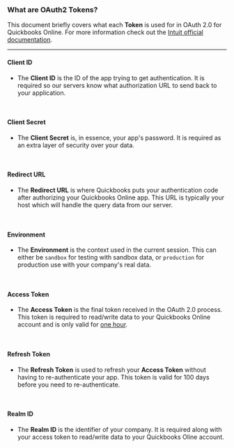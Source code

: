 ### What are OAuth2 Tokens?

This document briefly covers what each **Token** is used for in OAuth 2.0 for Quickbooks Online. For more information check out the [Intuit official documentation](https://developer.intuit.com/app/developer/qbo/docs/develop/authentication-and-authorization/faq).

---

#### Client ID
  - The **Client ID** is the ID of the app trying to get authentication.
    It is required so our servers know what authorization URL to send back to your application.

<br>

#### Client Secret
  - The **Client Secret** is, in essence, your app's password. It is required as an extra layer of security over your data.

<br>

#### Redirect URL
  - The **Redirect URL** is where Quickbooks puts your authentication code after authorizing your Quickbooks Online app. This URL is typically your host which will handle the query data from our server.

<br>

#### Environment
  - The **Environment** is the context used in the current session. This can either be `sandbox` for testing with sandbox data, or `production` for production use with your company's real data.

<br>

#### Access Token
  - The **Access Token** is the final token received in the OAuth 2.0 process. This token is required to read/write data to your Quickbooks Online account and is only valid for <ins>one hour</ins>.

<br>

#### Refresh Token
  - The **Refresh Token** is used to refresh your **Access Token** without having to re-authenticate your app. This token is valid for 100 days before you need to re-authenticate.

<br>

#### Realm ID
  - The **Realm ID** is the identifier of your company. It is required along with your access token to read/write data to your Quickbooks Oline account.